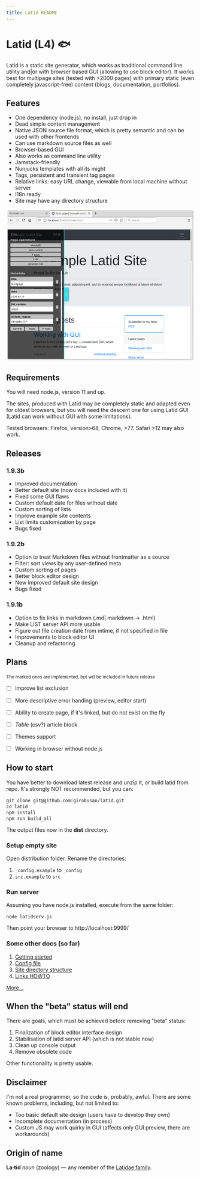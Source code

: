 ```yaml
---
title: Latid README
---
```

# Latid (L4) &#128031;

Latid is a static site generator, which works as traditional 
command line utility and|or with browser based GUI (allowing to use block editor). 
It works best for multipage sites (tested with >2000 pages) with primary static 
(even completely 
javascript-free) content (blogs, documentation, portfolios).

## Features

- One dependency (node.js), no install, just drop in
- Dead simple content management 
- Native JSON source file format, which is pretty semantic and can be used with other frontends
- Can use markdown source files as well
- Browser-based GUI
- Also works as command line utility
- Jamstack-friendly
- Nunjucks templates with all its might
- Tags, persistent and transient tag pages
- Relative links: easy URL change, viewable from local machine without server
- I18n ready
- Site may have any directory structure

![screenshot](docs/pix/readme_cover.png) 

## Requirements

You will need node.js, version 11 and up.

The sites, produced with Latid may be completely static and adapted even 
for oldest browsers, but you will need the descent one for using Latid GUI (Latid can 
  work without GUI with some limitations). 

Tested browsers: Firefox, version>68, Chrome, >77. Safari >12 may also work. 

## Releases

### 1.9.3b

-  Improved documentation
-  Better default site (now docs included with it)
-  Fixed some GUI flaws 
-  Custom default date for files without date
-  Custom sorting of lists
-  Improve example site contents
-  List limits customization by page
-  Bugs fixed


### 1.9.2b

- Option to treat Markdown files without frontmatter as a source 
- Filter: sort views by any user-defined meta 
- Custom sorting of pages 
- Better block editor design
- New improved default site design
- Bugs fixed


### 1.9.1b

- Option to fix links in markdown (.md|.markdown -> .html)
- Make LIST server API more usable
- Figure out file creation date from mtime, if not specified in file
- Improvements to block editor UI
- Cleanup and refactoring


## Plans 
<small>The marked ones are implemented, but will be included in future release</small>

- [ ] Improve list exclusion 
- [ ] More descriptive error handing (preview, editor start)
- [ ] Ability to create page, if it's linked, but do not exist on the fly
- [ ] _Table_ (csv?) article block
- [ ] Themes support
- [ ] Working in browser without node.js


## How to start 

You have better to download latest release and unzip it, or build latid from repo.
It's strongly NOT recommended, but you can:

    git clone git@github.com:girobusan/latid.git
    cd latid 
    npm install
    npm run build_all

The output files now in the **dist** directory.


### Setup empty site

Open distribution folder. Rename the directories:

1. `_config.example` to `_config`
2. `src.example` to `src`

### Run server

Assuming you have node.js installed, execute from the same folder:

    node latidserv.js

Then point your browser to http://localhost:9999/ 

### Some other docs (so far)

1. [Getting started](docs/en/gettingstarted.md)
2. [Config file](docs/en/settings_json.md)
2. [Site directory structure](docs/en/site_directory_structure.md)
2. [Links HOWTO](docs/en/links.md)

[More...](docs/en/index.md) 

## When the "beta" status will end

There are goals, which must be achieved before removing "beta" status:

1. Finalization of block editor interface design
2. Stabilisation of latid server API (which is not stable now)
3. Clean up console output
4. Remove obsolete code

Other functionality is pretty usable. 

## Disclaimer

I'm not a real programmer, so the code is, probably, awful. There are some known problems, including, but not limited to:

- Too basic default site design (users have to develop they own)
- Incomplete documentation (in process)
- Custom JS may work quirky in GUI (affects only GUI preview, there are workarounds)

## Origin of name
**La·tid**  *noun* (zoology) — any member of the [Latidae family](https://en.wikipedia.org/wiki/Latidae).

